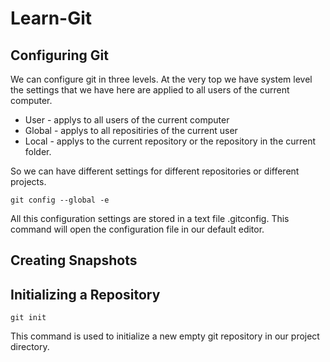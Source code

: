 # Learn-Git

## Configuring Git

We can configure git in three levels. At the very top we have system level the settings that we have here are applied to all users of the current computer.

* User - applys to all users of the current computer
* Global - applys to all repositiries of the current user
* Local - applys to the current repository or the repository in the current folder.

So we can have different settings for different repositories or different projects.

```console
git config --global -e
```
All this configuration settings are stored in a text file .gitconfig. This command will open the configuration file in our default editor.

## Creating Snapshots

## Initializing a Repository

```console
git init
```
This command is used to initialize a new empty git repository in our project directory.
